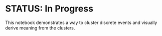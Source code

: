 # STATUS: In Progress

This notebook demonstrates a way to cluster discrete events and visually derive meaning from the clusters.